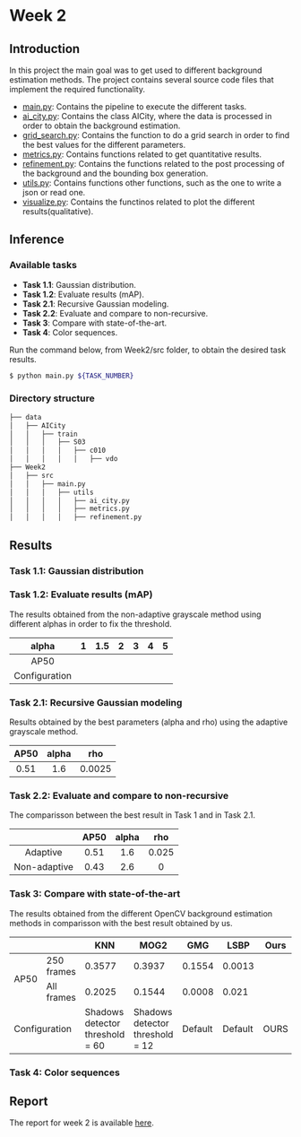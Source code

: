# Week 2

## Introduction
In this project the main goal was to get used to different background estimation methods. The project contains several source code files that implement the required functionality.

* [main.py](https://github.com/mcv-m6-video/mcv-m6-2021-team3/tree/main/Week2/src/main.py): Contains the pipeline to execute the different tasks.
* [ai_city.py](https://github.com/mcv-m6-video/mcv-m6-2021-team3/tree/main/Week2/src/utils/ai_city.py): Contains the class AICity, where the data is processed in order to obtain the background estimation.
* [grid_search.py](https://github.com/mcv-m6-video/mcv-m6-2021-team3/blob/main/Week2/src/utils/gridd_search.py): Contains the function to do a grid search in order to find the best values for the different parameters.
* [metrics.py](https://github.com/mcv-m6-video/mcv-m6-2021-team3/tree/main/Week2/src/utils/metrics.py): Contains functions related to get quantitative results.
* [refinement.py](https://github.com/mcv-m6-video/mcv-m6-2021-team3/tree/main/Week2/src/utils/refinement.py): Contains the functions related to the post processing of the background and the bounding box generation.
* [utils.py](https://github.com/mcv-m6-video/mcv-m6-2021-team3/tree/main/Week2/src/utils/utils.py): Contains functions other functions, such as the one to write a json or read one.
* [visualize.py](https://github.com/mcv-m6-video/mcv-m6-2021-team3/tree/main/Week2/src/utils/visualize.py): Contains the functinos related to plot the different results(qualitative).


## Inference
### Available tasks
* **Task 1.1**: Gaussian distribution.
* **Task 1.2**: Evaluate results (mAP).
* **Task 2.1**: Recursive Gaussian modeling.
* **Task 2.2**: Evaluate and compare to non-recursive.
* **Task 3**: Compare with state-of-the-art.
* **Task 4**: Color sequences.


Run the command below, from Week2/src folder, to obtain the desired task results.

```bash
$ python main.py ${TASK_NUMBER}
```

### Directory structure

```bash
├── data
│   ├── AICity
│   │   ├── train
│   │   │   ├── S03
│   │   │   │   ├── c010
│   │   │   │   │   ├── vdo
├── Week2
│   ├── src
│   │   ├── main.py
│   │   │   ├── utils
│   │   │   │   ├── ai_city.py
│   │   │   │   ├── metrics.py
│   │   │   │   ├── refinement.py
```

## Results
### Task 1.1: Gaussian distribution


### Task 1.2: Evaluate results (mAP)

The results obtained from the non-adaptive grayscale method using different alphas in order to fix the threshold.

| alpha | 1 | 1.5 | 2 | 3 | 4 | 5 |
| :---: | :---: | :---: | :---: | :---: | :---: | :---: |
| AP50 |  |  |  |  |  |  |
| Configuration |  |  |  |  |  |  |


### Task 2.1: Recursive Gaussian modeling

Results obtained by the best parameters (alpha and rho) using the adaptive grayscale method.

| AP50 | alpha | rho |
| :---: | :---: | :---: |
| 0.51 | 1.6 | 0.0025 | 


### Task 2.2: Evaluate and compare to non-recursive

The comparisson between the best result in Task 1 and in Task 2.1.

|  | AP50 | alpha | rho |
| :---: | :---: | :---: | :---: |
| Adaptive | 0.51 | 1.6 | 0.025 |
| Non-adaptive | 0.43 | 2.6 | 0 |


### Task 3: Compare with state-of-the-art

The results obtained from the different OpenCV background estimation methods in comparisson with the best result obtained by us.

<table>
    <thead>
        <tr>
            <th colspan=2></th>
            <th>KNN</th>
            <th>MOG2</th>
            <th>GMG</th>
            <th>LSBP</th>
            <th>Ours</th>
        </tr>
    </thead>
    <tbody>
        <tr>
            <td rowspan=2>AP50</td>
            <td>250 frames</td>
            <td>0.3577</td>
            <td>0.3937</td>
            <td>0.1554</td>
            <td>0.0013</td>
            <td></td>
        </tr>
        <tr>
            <td>All frames</td>
            <td>0.2025</td>
            <td>0.1544</td>
            <td>0.0008</td>
            <td>0.021</td>
            <td></td>
        </tr>
        <tr>
            <td colspan=2>Configuration</td>
            <td>Shadows detector <br> threshold = 60</td>
            <td>Shadows detector <br> threshold = 12</td>
            <td>Default</td>
            <td>Default</td>
            <td>OURS</td>
        </tr>
    </tbody>
</table>


### Task 4: Color sequences


## Report
The report for week 2 is available [here](https://docs.google.com/presentation/d/1q8MU8wWAj79WdowlBbMnYNEO6wsHu3VKxZdveiHwr_s/edit?usp=sharing).
